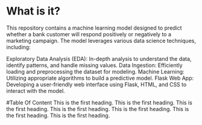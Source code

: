 # What is it?
This repository contains a machine learning model designed to predict whether a bank customer will respond positively or negatively to a marketing campaign. The model leverages various data science techniques, including:

Exploratory Data Analysis (EDA): In-depth analysis to understand the data, identify patterns, and handle missing values.
Data Ingestion: Efficiently loading and preprocessing the dataset for modeling.
Machine Learning: Utilizing appropriate algorithms to build a predictive model.
Flask Web App: Developing a user-friendly web interface using Flask, HTML, and CSS to interact with the model.

#Table Of Content 
<a name="heading1"></a>This is the first heading.
<a name="heading1"></a>This is the first heading.
<a name="heading1"></a>This is the first heading.
<a name="heading1"></a>This is the first heading.
<a name="heading1"></a>This is the first heading.
<a name="heading1"></a>This is the first heading.
<a name="heading1"></a>This is the first heading.
